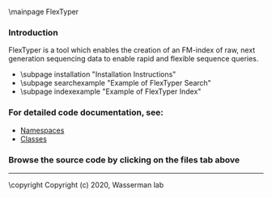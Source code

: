 \mainpage FlexTyper

### Introduction
 FlexTyper is a tool which enables the creation of an FM-index of raw, next generation sequencing data to enable rapid and flexible sequence queries.

- \subpage installation "Installation Instructions"
- \subpage searchexample "Example of FlexTyper Search"
- \subpage indexexample "Example of FlexTyper Index"

### For detailed code documentation, see: 
- [Namespaces](namespaces.html)
- [Classes](annotated.html)

### Browse the source code by clicking on the files tab above

---

 \copyright Copyright (c) 2020, Wasserman lab
